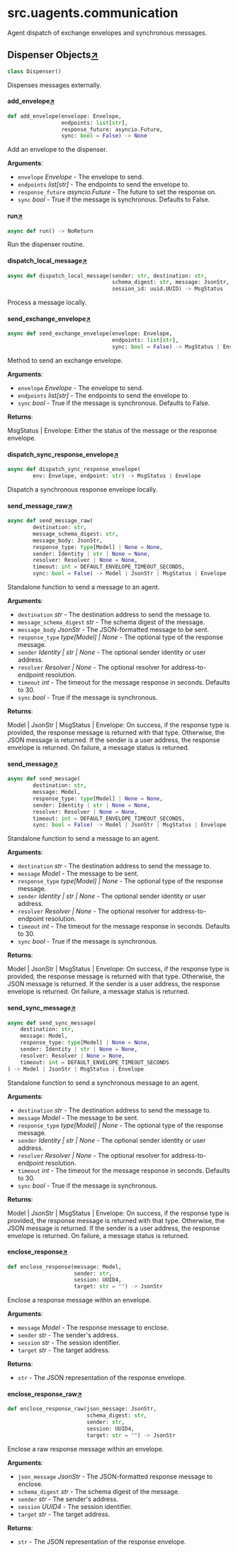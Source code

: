 

# src.uagents.communication

Agent dispatch of exchange envelopes and synchronous messages.



## Dispenser Objects[↗](https://github.com/fetchai/uAgents/blob/main/python/src/uagents/communication.py#L30)

```python
class Dispenser()
```

Dispenses messages externally.



#### add_envelope[↗](https://github.com/fetchai/uAgents/blob/main/python/src/uagents/communication.py#L39)
```python
def add_envelope(envelope: Envelope,
                 endpoints: list[str],
                 response_future: asyncio.Future,
                 sync: bool = False) -> None
```

Add an envelope to the dispenser.

**Arguments**:

- `envelope` _Envelope_ - The envelope to send.
- `endpoints` _list[str]_ - The endpoints to send the envelope to.
- `response_future` _asyncio.Future_ - The future to set the response on.
- `sync` _bool_ - True if the message is synchronous. Defaults to False.



#### run[↗](https://github.com/fetchai/uAgents/blob/main/python/src/uagents/communication.py#L57)
```python
async def run() -> NoReturn
```

Run the dispenser routine.



#### dispatch_local_message[↗](https://github.com/fetchai/uAgents/blob/main/python/src/uagents/communication.py#L78)
```python
async def dispatch_local_message(sender: str, destination: str,
                                 schema_digest: str, message: JsonStr,
                                 session_id: uuid.UUID) -> MsgStatus
```

Process a message locally.



#### send_exchange_envelope[↗](https://github.com/fetchai/uAgents/blob/main/python/src/uagents/communication.py#L102)
```python
async def send_exchange_envelope(envelope: Envelope,
                                 endpoints: list[str],
                                 sync: bool = False) -> MsgStatus | Envelope
```

Method to send an exchange envelope.

**Arguments**:

- `envelope` _Envelope_ - The envelope to send.
- `endpoints` _list[str]_ - The endpoints to send the envelope to.
- `sync` _bool_ - True if the message is synchronous. Defaults to False.
  

**Returns**:

  MsgStatus | Envelope: Either the status of the message or the response envelope.



#### dispatch_sync_response_envelope[↗](https://github.com/fetchai/uAgents/blob/main/python/src/uagents/communication.py#L176)
```python
async def dispatch_sync_response_envelope(
        env: Envelope, endpoint: str) -> MsgStatus | Envelope
```

Dispatch a synchronous response envelope locally.



#### send_message_raw[↗](https://github.com/fetchai/uAgents/blob/main/python/src/uagents/communication.py#L199)
```python
async def send_message_raw(
        destination: str,
        message_schema_digest: str,
        message_body: JsonStr,
        response_type: type[Model] | None = None,
        sender: Identity | str | None = None,
        resolver: Resolver | None = None,
        timeout: int = DEFAULT_ENVELOPE_TIMEOUT_SECONDS,
        sync: bool = False) -> Model | JsonStr | MsgStatus | Envelope
```

Standalone function to send a message to an agent.

**Arguments**:

- `destination` _str_ - The destination address to send the message to.
- `message_schema_digest` _str_ - The schema digest of the message.
- `message_body` _JsonStr_ - The JSON-formatted message to be sent.
- `response_type` _type[Model] | None_ - The optional type of the response message.
- `sender` _Identity | str | None_ - The optional sender identity or user address.
- `resolver` _Resolver | None_ - The optional resolver for address-to-endpoint resolution.
- `timeout` _int_ - The timeout for the message response in seconds. Defaults to 30.
- `sync` _bool_ - True if the message is synchronous.
  

**Returns**:

  Model | JsonStr | MsgStatus | Envelope: On success, if the response type is provided,
  the response message is returned with that type. Otherwise, the JSON message is returned.
  If the sender is a user address, the response envelope is returned.
  On failure, a message status is returned.



#### send_message[↗](https://github.com/fetchai/uAgents/blob/main/python/src/uagents/communication.py#L278)
```python
async def send_message(
        destination: str,
        message: Model,
        response_type: type[Model] | None = None,
        sender: Identity | str | None = None,
        resolver: Resolver | None = None,
        timeout: int = DEFAULT_ENVELOPE_TIMEOUT_SECONDS,
        sync: bool = False) -> Model | JsonStr | MsgStatus | Envelope
```

Standalone function to send a message to an agent.

**Arguments**:

- `destination` _str_ - The destination address to send the message to.
- `message` _Model_ - The message to be sent.
- `response_type` _type[Model] | None_ - The optional type of the response message.
- `sender` _Identity | str | None_ - The optional sender identity or user address.
- `resolver` _Resolver | None_ - The optional resolver for address-to-endpoint resolution.
- `timeout` _int_ - The timeout for the message response in seconds. Defaults to 30.
- `sync` _bool_ - True if the message is synchronous.
  

**Returns**:

  Model | JsonStr | MsgStatus | Envelope: On success, if the response type is provided,
  the response message is returned with that type. Otherwise, the JSON message is returned.
  If the sender is a user address, the response envelope is returned.
  On failure, a message status is returned.



#### send_sync_message[↗](https://github.com/fetchai/uAgents/blob/main/python/src/uagents/communication.py#L317)
```python
async def send_sync_message(
    destination: str,
    message: Model,
    response_type: type[Model] | None = None,
    sender: Identity | str | None = None,
    resolver: Resolver | None = None,
    timeout: int = DEFAULT_ENVELOPE_TIMEOUT_SECONDS
) -> Model | JsonStr | MsgStatus | Envelope
```

Standalone function to send a synchronous message to an agent.

**Arguments**:

- `destination` _str_ - The destination address to send the message to.
- `message` _Model_ - The message to be sent.
- `response_type` _type[Model] | None_ - The optional type of the response message.
- `sender` _Identity | str | None_ - The optional sender identity or user address.
- `resolver` _Resolver | None_ - The optional resolver for address-to-endpoint resolution.
- `timeout` _int_ - The timeout for the message response in seconds. Defaults to 30.
- `sync` _bool_ - True if the message is synchronous.
  

**Returns**:

  Model | JsonStr | MsgStatus | Envelope: On success, if the response type is provided,
  the response message is returned with that type. Otherwise, the JSON message is returned.
  If the sender is a user address, the response envelope is returned.
  On failure, a message status is returned.



#### enclose_response[↗](https://github.com/fetchai/uAgents/blob/main/python/src/uagents/communication.py#L354)
```python
def enclose_response(message: Model,
                     sender: str,
                     session: UUID4,
                     target: str = "") -> JsonStr
```

Enclose a response message within an envelope.

**Arguments**:

- `message` _Model_ - The response message to enclose.
- `sender` _str_ - The sender's address.
- `session` _str_ - The session identifier.
- `target` _str_ - The target address.
  

**Returns**:

- `str` - The JSON representation of the response envelope.



#### enclose_response_raw[↗](https://github.com/fetchai/uAgents/blob/main/python/src/uagents/communication.py#L379)
```python
def enclose_response_raw(json_message: JsonStr,
                         schema_digest: str,
                         sender: str,
                         session: UUID4,
                         target: str = "") -> JsonStr
```

Enclose a raw response message within an envelope.

**Arguments**:

- `json_message` _JsonStr_ - The JSON-formatted response message to enclose.
- `schema_digest` _str_ - The schema digest of the message.
- `sender` _str_ - The sender's address.
- `session` _UUID4_ - The session identifier.
- `target` _str_ - The target address.
  

**Returns**:

- `str` - The JSON representation of the response envelope.

